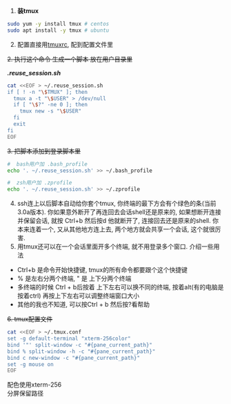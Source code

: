 
1. **装tmux**

```bash
sudo yum -y install tmux # centos
sudo apt install -y tmux # ubuntu
```

2. 配置直接用[tmuxrc](../Shell/tmuxrc), 配到配置文件里

~~2. 执行这个命令 生成一个脚本 放在用户目录里~~

_**.reuse_session.sh**_

```bash
cat <<EOF > ~/.reuse_session.sh
if [ ! -n "\$TMUX" ]; then
  tmux a -t "\$USER" > /dev/null
  if [ "\$?" -ne 0 ]; then
    tmux new -s "\$USER"
  fi
  exit
fi
EOF
```

~~3. 把脚本添加到登录脚本里~~

```bash
#  bash用户加 .bash_profile
echo '. ~/.reuse_session.sh' >> ~/.bash_profile

#  zsh用户加 .zprofile
echo '. ~/.reuse_session.sh' >> ~/.zprofile
```

4. ssh连上以后脚本自动给你套个tmux, 你终端的最下方会有个绿色的条(当前3.0a版本). 你如果意外断开了再连回去会话shell还是原来的, 如果想断开连接并保留会话, 就按 Ctrl+b 然后按d 他就断开了, 连接回去还是原来的shell. 你本来连着一个, 又从其他地方连上去, 两个地方就会共享一个会话, 这个就很厉害.
5. 用tmux还可以在一个会话里面开多个终端, 就不用登录多个窗口. 介绍一些用法

- Ctrl+b 是命令开始快捷键, tmux的所有命令都要跟个这个快捷键
- % 是左右分两个终端, " 是 上下分两个终端
- 多终端的时候 Ctrl + b后按着 上下左右可以换不同的终端, 按着alt(有的电脑是按着ctrl) 再按上下左右可以调整终端窗口大小
- 其他的我也不知道, 可以按Ctrl + b 然后按?看帮助

~~6. tmux配置文件~~

```bash
cat <<EOF > ~/.tmux.conf
set -g default-terminal "xterm-256color"
bind '"' split-window -c "#{pane_current_path}"
bind % split-window -h -c "#{pane_current_path}"
bind c new-window -c "#{pane_current_path}"
set -g mouse on
EOF
```

配色使用xterm-256  
分屏保留路径  
